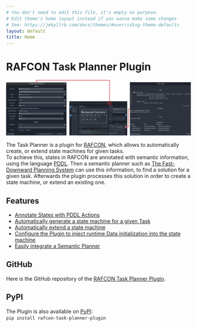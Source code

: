 ```yaml
---
# You don't need to edit this file, it's empty on purpose.
# Edit theme's home layout instead if you wanna make some changes
# See: https://jekyllrb.com/docs/themes/#overriding-theme-defaults
layout: default
title: Home
---
```

# RAFCON Task Planner Plugin
![The RAFCON Task Planner Plugin](assets/images/RafconTPPMain.png "An Overview of the RAFCON Task Planner Plugin")


The Task Planner is a plugin for [RAFCON](https://github.com/DLR-RM/RAFCON/), which allows to automatically create, or extend state machines for given tasks.  
To achieve this, states in RAFCON are annotated with semantic information, using the language [PDDL](https://en.wikipedia.org/wiki/Planning_Domain_Definition_Language). Then a semantic planner such as [The Fast-Downward Planning System](http://www.fast-downward.org/) can use this information, to find a solution for a given task. Afterwards the plugin processes this solution in order to create a state machine, or extend an existing one. 


## Features
+ [Annotate States with PDDL Actions](pages/documentation/PDDLActionTab.md)
+ [Automatically generate a state machine for a given Task](pages/tutorials/restaurant_tutorial.md)
+ [Automatically extend a state machine](pages/tutorials/turtle_sim_example.md)
+ [Configure the Plugin to inject runtime Data initialization into the state machine](pages/tutorials/turtle_sim_example.md)
+ [Easily integrate a Semantic Planner](pages/documentation/PlannerIntegration.md)


## GitHub
Here is the GitHub repository of the [RAFCON Task Planner Plugin](https://github.com/DLR-RM/rafcon-task-planner-plugin).

## PyPI
The Plugin is also available on [PyPI](https://pypi.org/project/rafcon-task-planner-plugin/): <br>
`pip install rafcon-task-planner-plugin`<br>
